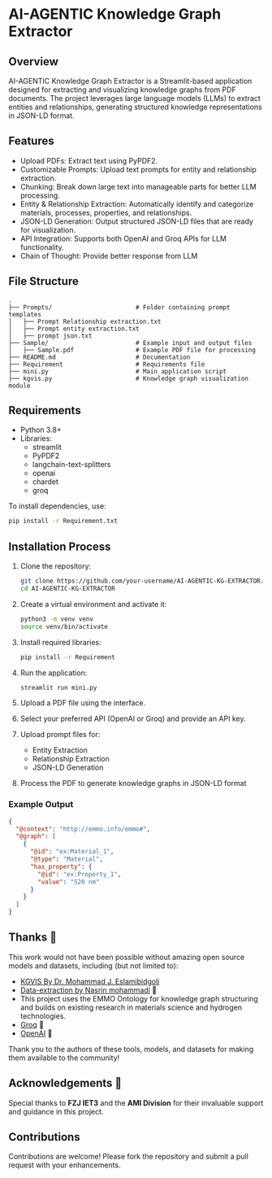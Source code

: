 # AI-AGENTIC Knowledge Graph Extractor

## Overview

AI-AGENTIC Knowledge Graph Extractor is a Streamlit-based application designed for extracting and visualizing knowledge graphs from PDF documents. The project leverages large language models (LLMs) to extract entities and relationships, generating structured knowledge representations in JSON-LD format.

## Features

- Upload PDFs: Extract text using PyPDF2.
- Customizable Prompts: Upload text prompts for entity and relationship extraction.
- Chunking: Break down large text into manageable parts for better LLM processing.
- Entity & Relationship Extraction: Automatically identify and categorize materials, processes, properties, and relationships.
- JSON-LD Generation: Output structured JSON-LD files that are ready for visualization.
- API Integration: Supports both OpenAI and Groq APIs for LLM functionality.
- Chain of Thought: Provide better response from LLM


## File Structure

```
.
├── Prompts/                       # Folder containing prompt templates
│   ├── Prompt Relationship extraction.txt
│   ├── Prompt entity extraction.txt
│   ├── prompt json.txt
├── Sample/                        # Example input and output files
│   ├── Sample.pdf                 # Example PDF file for processing
├── README.md                      # Documentation
├── Requirement                    # Requirements file
├── mini.py                        # Main application script
├── kgvis.py                       # Knowledge graph visualization module
```

## Requirements

- Python 3.8+
- Libraries:
  - streamlit
  - PyPDF2
  - langchain-text-splitters
  - openai
  - chardet
  - groq

To install dependencies, use:
```bash
pip install -r Requirement.txt
```

## Installation Process

1. Clone the repository:
   ```bash
   git clone https://github.com/your-username/AI-AGENTIC-KG-EXTRACTOR.git
   cd AI-AGENTIC-KG-EXTRACTOR
   ```

2. Create a virtual environment and activate it:
   ```bash
   python3 -m venv venv
   source venv/bin/activate
   ```

3. Install required libraries:
   ```bash
   pip install -r Requirement
   ```

4. Run the application:
   ```bash
   streamlit run mini.py
   ```

1. Upload a PDF file using the interface.
2. Select your preferred API (OpenAI or Groq) and provide an API key.
3. Upload prompt files for:
   - Entity Extraction
   - Relationship Extraction
   - JSON-LD Generation
4. Process the PDF to generate knowledge graphs in JSON-LD format

### Example Output

```json
{
  "@context": "http://emmo.info/emmo#",
  "@graph": [
    {
      "@id": "ex:Material_1",
      "@type": "Material",
      "has_property": {
        "@id": "ex:Property_1",
        "value": "520 nm"
      }
    }
  ]
}
```

## Thanks 🙏
This work would not have been possible without amazing open source models and datasets, including (but not limited to):


   - [KGVIS By Dr. Mohammad J. Eslamibidgoli](https://scholar.google.ca/citations?user=4flM9wEAAAAJ&hl=en)
   - [Data-extraction by Nasrin mohammadi](https://github.com/Nasrin-mohammadi/data-extraction) 📄
   - This project uses the EMMO Ontology for knowledge graph structuring and builds on existing research in materials science and hydrogen technologies.
   - [Groq](https://groq.com) 🤖
   - [OpenAI](https://platform.openai.com/docs/api-reference/introduction) 🤖
     

Thank you to the authors of these tools, models, and datasets for making them available to the community!


## Acknowledgements 💌
Special thanks to **FZJ IET3** and the **AMI Division** for their invaluable support and guidance in this project.



## Contributions

Contributions are welcome! Please fork the repository and submit a pull request with your enhancements.

